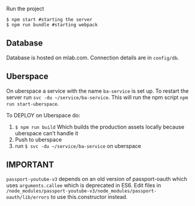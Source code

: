 Run the project

```
$ npm start #starting the server
$ npm run bundle #starting webpack
```

## Database
Database is hosted on mlab.com. Connection details are in `config/db`.

## Uberspace
On uberspace a service with the name `ba-service` is set up. To restart the server run `svc -du ~/service/ba-service`. This will run the npm script `npm run start-uberspace`. 

To DEPLOY on Uberspace do:
1. `$ npm run build` Which builds the production assets locally because uberspace can't handle it
2. Push to uberspace
3. run `$ svc -du ~/service/ba-service` on uberspace

## IMPORTANT
`passport-youtube-v3` depends on an old version of passport-oauth which uses `arguments.callee` which is deprecated in ES6. Edit files in `/node_modules/passport-youtube-v3/node_modules/passport-oauth/lib/errors` to use this.constructor instead.